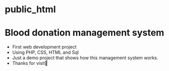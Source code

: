 # public_html
# Blood donation management system
- First web development project
- Using PHP, CSS, HTML and Sql
- Just a demo project that shows how this management system works.
- Thanks for visit🥰
